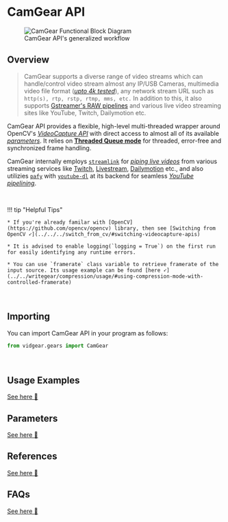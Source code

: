 <!--
===============================================
vidgear library source-code is deployed under the Apache 2.0 License:

Copyright (c) 2019 Abhishek Thakur(@abhiTronix) <abhi.una12@gmail.com>

Licensed under the Apache License, Version 2.0 (the "License");
you may not use this file except in compliance with the License.
You may obtain a copy of the License at

   http://www.apache.org/licenses/LICENSE-2.0

Unless required by applicable law or agreed to in writing, software
distributed under the License is distributed on an "AS IS" BASIS,
WITHOUT WARRANTIES OR CONDITIONS OF ANY KIND, either express or implied.
See the License for the specific language governing permissions and
limitations under the License.
===============================================
-->

# CamGear API 

<figure>
  <img src="../../../assets/images/camgear.png" alt="CamGear Functional Block Diagram" loading="lazy" class="center" />
  <figcaption>CamGear API's generalized workflow</figcaption>
</figure>

## Overview

> CamGear supports a diverse range of video streams which can handle/control video stream almost any IP/USB Cameras,  multimedia video file format ([_upto 4k tested_](https://github.com/abhiTronix/vidgear/blob/62f32ad6663c871ec6aa4890ca1b55cd1286511a/vidgear/tests/benchmark_tests/test_benchmark_playback.py#L31-L71)), any network stream URL such as `http(s), rtp, rstp, rtmp, mms, etc.` In addition to this, it also supports [Gstreamer's RAW pipelines](https://gstreamer.freedesktop.org/documentation/frequently-asked-questions/using.html) and various live video streaming sites like YouTube, Twitch, Dailymotion etc.

CamGear API provides a flexible, high-level multi-threaded wrapper around OpenCV's *[VideoCapture API](https://docs.opencv.org/master/d8/dfe/classcv_1_1VideoCapture.html#a57c0e81e83e60f36c83027dc2a188e80)* with direct access to almost all of its available [*parameters*](../advanced/source_params/). It relies on [**Threaded Queue mode**](../../../bonus/TQM/) for threaded, error-free and synchronized frame handling.

CamGear internally employs [`streamlink`][streamlink] for [*piping live videos*](../usage/#using-camgear-with-streaming-websites) from various streaming services like [Twitch](https://www.twitch.tv/), [Livestream](https://livestream.com/), [Dailymotion](https://www.dailymotion.com/live) etc., and also utilizies [`pafy`][pafy] with [`youtube-dl`][youtube-dl] at its backend for seamless [*YouTube pipelining*](../usage/#using-camgear-with-youtube-videos).

&thinsp; 

!!! tip "Helpful Tips"

	* If you're already familar with [OpenCV](https://github.com/opencv/opencv) library, then see [Switching from OpenCV ➶](../../../switch_from_cv/#switching-videocapture-apis)

	* It is advised to enable logging(`logging = True`) on the first run for easily identifying any runtime errors.

	* You can use `framerate` class variable to retrieve framerate of the input source. Its usage example can be found [here ➶](../../writegear/compression/usage/#using-compression-mode-with-controlled-framerate)


&thinsp; 

## Importing

You can import CamGear API in your program as follows:

```python
from vidgear.gears import CamGear
```

&thinsp;

## Usage Examples

<div>
<a href="../usage/">See here 🚀</a>
</div>

## Parameters

<div>
<a href="../params/">See here 🚀</a>
</div>

## References

<div>
<a href="../../../bonus/reference/camgear/">See here 🚀</a>
</div>


## FAQs

<div>
<a href="../../../help/camgear_faqs/">See here 🚀</a>
</div>


&thinsp;

[opencv]:https://github.com/opencv/opencv
[picamera]:https://github.com/waveform80/picamera
[pafy]:https://github.com/mps-youtube/pafy
[zmq]:https://zeromq.org/
[mss]:https://github.com/BoboTiG/python-mss
[gitter]: https://gitter.im/vidgear/community
[starlette]:https://www.starlette.io/
[stargazer]: https://github.com/abhiTronix/vidgear/stargazers
[ffmpeg]:https://www.ffmpeg.org/
[pyscreenshot]:https://github.com/ponty/pyscreenshot
[streamlink]:https://streamlink.github.io/
[youtube-dl]:https://youtube-dl.org/
